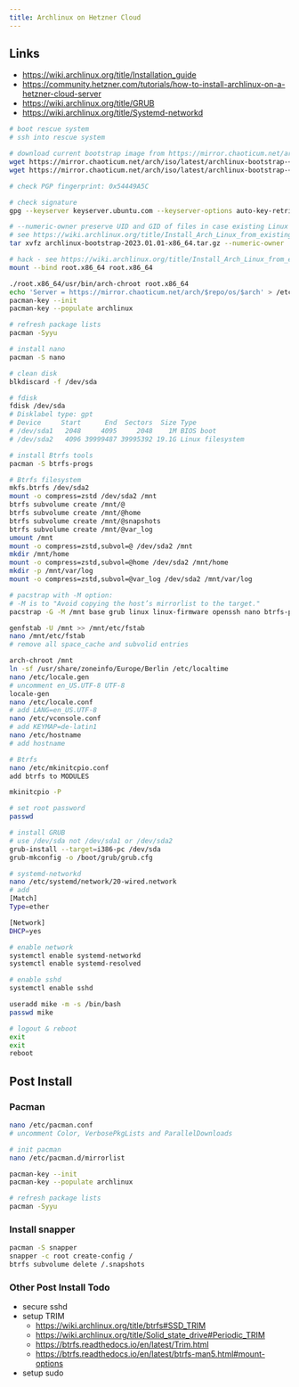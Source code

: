 ```yaml
---
title: Archlinux on Hetzner Cloud
---
```


## Links
- https://wiki.archlinux.org/title/Installation_guide
- https://community.hetzner.com/tutorials/how-to-install-archlinux-on-a-hetzner-cloud-server
- https://wiki.archlinux.org/title/GRUB
- https://wiki.archlinux.org/title/Systemd-networkd

```bash
# boot rescue system
# ssh into rescue system

# download current bootstrap image from https://mirror.chaoticum.net/arch/iso/latest/
wget https://mirror.chaoticum.net/arch/iso/latest/archlinux-bootstrap-<date>-x86_64.tar.gz
wget https://mirror.chaoticum.net/arch/iso/latest/archlinux-bootstrap-<date>-x86_64.tar.gz.sig

# check PGP fingerprint: 0x54449A5C

# check signature
gpg --keyserver keyserver.ubuntu.com --keyserver-options auto-key-retrieve --verify archlinux-bootstrap-<date>-x86_64.tar.gz.sig

# --numeric-owner preserve UID and GID of files in case existing Linux system uses different numbers than Arch
# see https://wiki.archlinux.org/title/Install_Arch_Linux_from_existing_Linux#Method_A:_Using_the_bootstrap_tarball_(recommended)
tar xvfz archlinux-bootstrap-2023.01.01-x86_64.tar.gz --numeric-owner

# hack - see https://wiki.archlinux.org/title/Install_Arch_Linux_from_existing_Linux#Downloading_basic_tools
mount --bind root.x86_64 root.x86_64

./root.x86_64/usr/bin/arch-chroot root.x86_64
echo 'Server = https://mirror.chaoticum.net/arch/$repo/os/$arch' > /etc/pacman.d/mirrorlist
pacman-key --init
pacman-key --populate archlinux

# refresh package lists
pacman -Syyu

# install nano
pacman -S nano

# clean disk
blkdiscard -f /dev/sda

# fdisk
fdisk /dev/sda
# Disklabel type: gpt
# Device     Start      End  Sectors  Size Type
# /dev/sda1   2048     4095     2048    1M BIOS boot
# /dev/sda2   4096 39999487 39995392 19.1G Linux filesystem

# install Btrfs tools
pacman -S btrfs-progs

# Btrfs filesystem
mkfs.btrfs /dev/sda2
mount -o compress=zstd /dev/sda2 /mnt
btrfs subvolume create /mnt/@
btrfs subvolume create /mnt/@home
btrfs subvolume create /mnt/@snapshots
btrfs subvolume create /mnt/@var_log
umount /mnt
mount -o compress=zstd,subvol=@ /dev/sda2 /mnt
mkdir /mnt/home
mount -o compress=zstd,subvol=@home /dev/sda2 /mnt/home
mkdir -p /mnt/var/log 
mount -o compress=zstd,subvol=@var_log /dev/sda2 /mnt/var/log

# pacstrap with -M option:
# -M is to "Avoid copying the host’s mirrorlist to the target."
pacstrap -G -M /mnt base grub linux linux-firmware openssh nano btrfs-progs

genfstab -U /mnt >> /mnt/etc/fstab
nano /mnt/etc/fstab
# remove all space_cache and subvolid entries

arch-chroot /mnt
ln -sf /usr/share/zoneinfo/Europe/Berlin /etc/localtime
nano /etc/locale.gen
# uncomment en_US.UTF-8 UTF-8
locale-gen
nano /etc/locale.conf
# add LANG=en_US.UTF-8
nano /etc/vconsole.conf
# add KEYMAP=de-latin1
nano /etc/hostname
# add hostname

# Btrfs
nano /etc/mkinitcpio.conf
add btrfs to MODULES

mkinitcpio -P

# set root password
passwd

# install GRUB
# use /dev/sda not /dev/sda1 or /dev/sda2
grub-install --target=i386-pc /dev/sda
grub-mkconfig -o /boot/grub/grub.cfg

# systemd-networkd
nano /etc/systemd/network/20-wired.network
# add
[Match]
Type=ether

[Network]
DHCP=yes

# enable network
systemctl enable systemd-networkd
systemctl enable systemd-resolved

# enable sshd
systemctl enable sshd

useradd mike -m -s /bin/bash
passwd mike

# logout & reboot
exit
exit
reboot
```

## Post Install

### Pacman
```bash
nano /etc/pacman.conf 
# uncomment Color, VerbosePkgLists and ParallelDownloads

# init pacman
nano /etc/pacman.d/mirrorlist

pacman-key --init
pacman-key --populate archlinux

# refresh package lists
pacman -Syyu
```

### Install snapper
```bash
pacman -S snapper
snapper -c root create-config /
btrfs subvolume delete /.snapshots
```

### Other Post Install Todo
- secure sshd
- setup TRIM
  - https://wiki.archlinux.org/title/btrfs#SSD_TRIM
  - https://wiki.archlinux.org/title/Solid_state_drive#Periodic_TRIM
  - https://btrfs.readthedocs.io/en/latest/Trim.html
  - https://btrfs.readthedocs.io/en/latest/btrfs-man5.html#mount-options
- setup sudo
